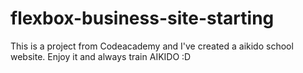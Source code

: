 # flexbox-business-site-starting

This is a project from Codeacademy and I've created a aikido school website. Enjoy it and always train AIKIDO :D
 
